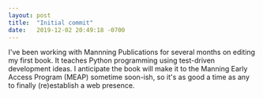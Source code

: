 ```yaml
---
layout: post
title:  "Initial commit"
date:   2019-12-02 20:49:18 -0700
---
```


I've been working with Mannning Publications for several months on editing my first book.
It teaches Python programming using test-driven development ideas.
I anticipate the book will make it to the Manning Early Access Program (MEAP) sometime soon-ish, so it's as good a time as any to finally (re)establish a web presence.
